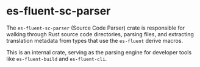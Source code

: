 # es-fluent-sc-parser

The `es-fluent-sc-parser` (Source Code Parser) crate is responsible for walking through Rust source code directories, parsing files, and extracting translation metadata from types that use the `es-fluent` derive macros.

This is an internal crate, serving as the parsing engine for developer tools like `es-fluent-build` and `es-fluent-cli`.
